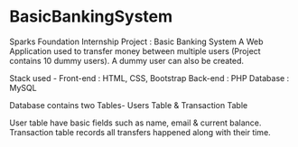 # BasicBankingSystem
Sparks Foundation Internship Project : Basic Banking System
A Web Application used to transfer money between multiple users (Project contains 10 dummy users). A dummy user can also be created.

Stack used - Front-end : HTML, CSS, Bootstrap  Back-end : PHP Database : MySQL

Database contains two Tables- Users Table & Transaction Table

User table have basic fields such as name, email & current balance.
Transaction table records all transfers happened along with their time.
